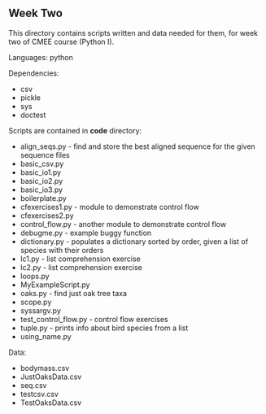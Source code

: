 ## Week Two

This directory contains scripts written and data needed for them, for week two of CMEE course (Python I).

Languages: python

Dependencies:
* csv
* pickle
* sys
* doctest

Scripts are contained in **code** directory:
* align_seqs.py - find and store the best aligned sequence for the given sequence files
* basic_csv.py
* basic_io1.py
* basic_io2.py
* basic_io3.py
* boilerplate.<span>py
* cfexercises1<span>.py - module to demonstrate control flow
* cfexercises2<span>.py
* control_flow.py - another module to demonstrate control flow
* debugme<span>.py - example buggy function
* dictionary<span>.py - populates a dictionary sorted by order, given a list of species with their orders
* lc1<span>.py - list comprehension exercise
* lc2<span>.py - list comprehension exercise
* loops<span>.py
* MyExampleScript<span>.py
* oaks<span>.py - find just oak tree taxa
* scope<span>.py
* syssargv<span>.py
* test_control_flow<span>.py - control flow exercises
* tuple<span>.py - prints info about bird species from a list
* using_name.<span>py

Data:
* bodymass.csv 
* JustOaksData.csv 
* seq.csv 
* testcsv.csv  
* TestOaksData.csv

